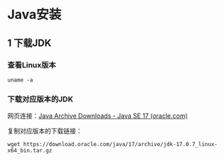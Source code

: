 

# Java安装

## 1 下载JDK

### 查看Linux版本

```shell
uname -a
```

### 下载对应版本的JDK

网页连接：[Java Archive Downloads - Java SE 17 (oracle.com)](https://www.oracle.com/java/technologies/javase/jdk17-archive-downloads.html)

复制对应版本的下载链接：

```shell
wget https://download.oracle.com/java/17/archive/jdk-17.0.7_linux-x64_bin.tar.gz
```

